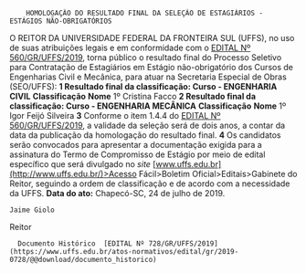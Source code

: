         HOMOLOGAÇÃO DO RESULTADO FINAL DA SELEÇÃO DE ESTAGIÁRIOS - ESTÁGIOS NÃO-OBRIGATÓRIOS  

 O REITOR DA UNIVERSIDADE FEDERAL DA FRONTEIRA SUL (UFFS), no uso de suas atribuições legais e em conformidade com o [EDITAL Nº 560/GR/UFFS/2019](https://www.uffs.edu.br/atos-normativos/edital/gr/2019-0560), torna público o resultado final do Processo Seletivo para Contratação de Estagiários em Estágio não-obrigatório dos Cursos de Engenharias Civil e Mecânica, para atuar na Secretaria Especial de Obras (SEO/UFFS):  **1 Resultado final da classificação: Curso - ENGENHARIA CIVIL**     **Classificação**   **Nome**     1º   Cristina Facco      **2 Resultado final da classificação: Curso - ENGENHARIA MECÂNICA**     **Classificação**   **Nome**     1º   Igor Feijó Silveira       **3**  Conforme o item 1.4.4 do [EDITAL Nº 560/GR/UFFS/2019](https://www.uffs.edu.br/atos-normativos/edital/gr/2019-0560), a validade da seleção será de dois anos, a contar da data da publicação da homologação do resultado final.  **4**  Os candidatos serão convocados para apresentar a documentação exigida para a assinatura do Termo de Compromisso de Estágio por meio de edital específico que será divulgado no *site*  [www.uffs.edu.br](http://www.uffs.edu.br/)>Acesso Fácil>Boletim Oficial>Editais>Gabinete do Reitor, seguindo a ordem de classificação e de acordo com a necessidade da UFFS.        **Data do ato:** Chapecó-SC, 24 de julho de 2019.   
 

    Jaime Giolo   
 Reitor 

      Documento Histórico  [EDITAL Nº 728/GR/UFFS/2019](https://www.uffs.edu.br/atos-normativos/edital/gr/2019-0728/@@download/documento_historico)     
      